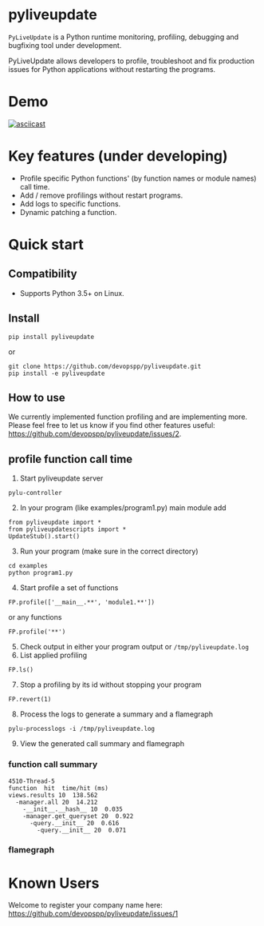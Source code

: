 # pyliveupdate
`PyLiveUpdate` is a Python runtime monitoring, profiling, debugging and bugfixing tool under development.

PyLiveUpdate allows developers to profile, troubleshoot and fix production issues for Python applications without restarting the programs.

# Demo

[![asciicast](https://asciinema.org/a/yBJ24GinkhK3bizbVE1tGLFhy.svg)](https://asciinema.org/a/yBJ24GinkhK3bizbVE1tGLFhy)

# Key features (under developing)
* Profile specific Python functions' (by function names or module names) call time.
* Add / remove profilings without restart programs.
* Add logs to specific functions.
* Dynamic patching a function.

# Quick start

## Compatibility
* Supports Python 3.5+ on Linux. 

## Install

```
pip install pyliveupdate
```
or
```
git clone https://github.com/devopspp/pyliveupdate.git
pip install -e pyliveupdate
```

## How to use
We currently implemented function profiling and are implementing more.
Please feel free to let us know if you find other features useful: https://github.com/devopspp/pyliveupdate/issues/2.

## profile function call time

1. Start pyliveupdate server
```
pylu-controller
```
2. In your program (like examples/program1.py) main module add 
```	
from pyliveupdate import *
from pyliveupdatescripts import *
UpdateStub().start()
```
3. Run your program (make sure in the correct directory)
```
cd examples
python program1.py
```
4. Start profile a set of functions
```
FP.profile(['__main__.**', 'module1.**'])
```
or
any functions
```
FP.profile('**')
```
5. Check output in either your program output or `/tmp/pyliveupdate.log`
6. List applied profiling
```
FP.ls()
```
7. Stop a profiling by its id without stopping your program
```
FP.revert(1)
```
8. Process the logs to generate a summary and a flamegraph
```
pylu-processlogs -i /tmp/pyliveupdate.log
```
9. View the generated call summary and flamegraph
### function call summary
```
4510-Thread-5
function  hit  time/hit (ms)
views.results 10  138.562
  -manager.all 20  14.212
    -__init__.__hash__ 10  0.035
    -manager.get_queryset 20  0.922
      -query.__init__ 20  0.616
        -query.__init__ 20  0.071
```
### flamegraph


# Known Users
Welcome to register your company name here: https://github.com/devopspp/pyliveupdate/issues/1
